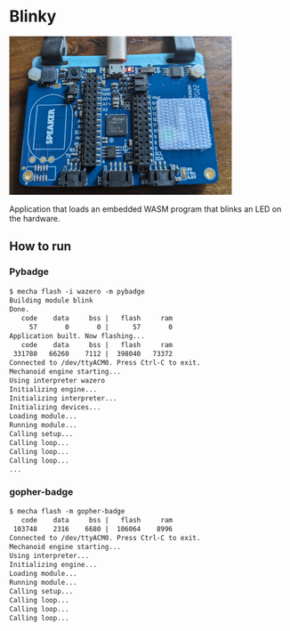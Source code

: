 # Blinky

![Blinky](../images/blinky-pybadge.jpg)

Application that loads an embedded WASM program that blinks an LED on the hardware.

## How to run

### Pybadge

```
$ mecha flash -i wazero -m pybadge
Building module blink
Done.
   code    data     bss |   flash     ram
     57       0       0 |      57       0
Application built. Now flashing...
   code    data     bss |   flash     ram
 331780   66260    7112 |  398040   73372
Connected to /dev/ttyACM0. Press Ctrl-C to exit.
Mechanoid engine starting...
Using interpreter wazero
Initializing engine...
Initializing interpreter...
Initializing devices...
Loading module...
Running module...
Calling setup...
Calling loop...
Calling loop...
Calling loop...
...
```

### gopher-badge

```
$ mecha flash -m gopher-badge
   code    data     bss |   flash     ram
 103748    2316    6680 |  106064    8996
Connected to /dev/ttyACM0. Press Ctrl-C to exit.
Mechanoid engine starting...
Using interpreter...
Initializing engine...
Loading module...
Running module...
Calling setup...
Calling loop...
Calling loop...
Calling loop...
```
